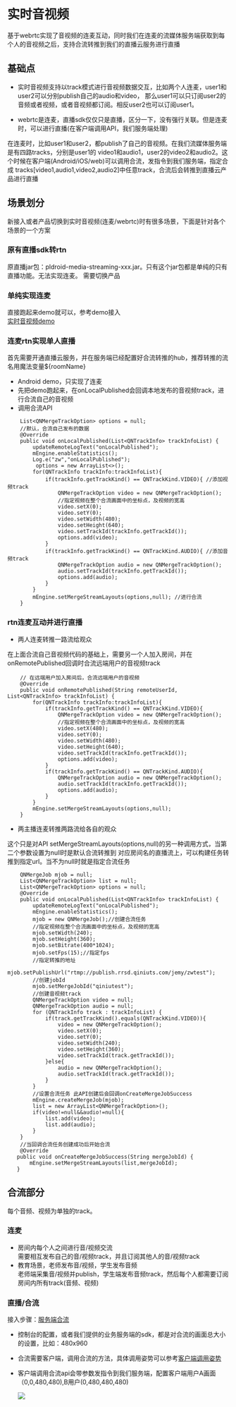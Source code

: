 # 实时音视频
基于webrtc实现了音视频的连麦互动，同时我们在连麦的流媒体服务端获取到每个人的音视频之后，支持合流转推到我们的直播云服务进行直播  
## 基础点  
- 实时音视频支持以track模式进行音视频数据交互，比如两个人连麦，user1和user2可以分别publish自己的audio和video，
那么user1可以只订阅user2的音频或者视频，或者音视频都订阅。相反user2也可以订阅user1。

- webrtc是连麦，直播sdk仅仅只是直播，区分一下，没有强行关联。但是连麦时，可以进行直播(在客户端调用API，我们服务端处理)  

在连麦时，比如user1和user2，都publish了自己的音视频。在我们流媒体服务端是有四路tracks，分别是user1的
video1和audio1，user2的video2和audio2。这个时候在客户端(Android/iOS/web)可以调用合流，发指令到我们服务端，指定合成
tracks[video1,audio1,video2,audio2]中任意track，合流后会转推到直播云产品进行直播

## 场景划分
新接入或者产品切换到实时音视频(连麦/webrtc)时有很多场景，下面是针对各个场景的一个方案

### 原有直播sdk转rtn
原直播jar包：pldroid-media-streaming-xxx.jar。只有这个jar包都是单纯的只有直播功能。无法实现连麦。
需要切换产品

### 单纯实现连麦
直接跑起来demo就可以，参考demo接入  
[实时音视频demo](https://github.com/pili-engineering/QNRTC-Android)

### 连麦rtn实现单人直播
首先需要开通直播云服务，并在服务端已经配置好合流转推的hub，推荐转推的流名用魔法变量${roomName}
- Android demo，只实现了连麦
- 先把demo跑起来，在onLocalPublished会回调本地发布的音视频track，进行合流自己的音视频
- 调用合流API
```  
	List<QNMergeTrackOption> options = null;
	//默认，合流自己发布的数据
    @Override
    public void onLocalPublished(List<QNTrackInfo> trackInfoList) {
        updateRemoteLogText("onLocalPublished");
        mEngine.enableStatistics();
        Log.e("zw","onLocalPublished");
         options = new ArrayList<>();
        for(QNTrackInfo trackInfo:trackInfoList){
            if(trackInfo.getTrackKind() == QNTrackKind.VIDEO){ //添加视频track
                QNMergeTrackOption video = new QNMergeTrackOption();
                //指定视频在整个合流画面中的坐标点，及视频的宽高
                video.setX(0);
                video.setY(0);
                video.setWidth(480);
                video.setHeight(640);
                video.setTrackId(trackInfo.getTrackId());
                options.add(video);
            }
            if(trackInfo.getTrackKind() == QNTrackKind.AUDIO){ //添加音频track
                QNMergeTrackOption audio = new QNMergeTrackOption();
                audio.setTrackId(trackInfo.getTrackId());
                options.add(audio);
            }
        }
        mEngine.setMergeStreamLayouts(options,null); //进行合流
	}

```

### rtn连麦互动并进行直播
- 两人连麦转推一路流给观众  

在上面合流自己音视频代码的基础上，需要另一个人加入房间，并在onRemotePublished回调时合流远端用户的音视频track
```  
	// 在远端用户加入房间后，合流远端用户的音视频
    @Override
    public void onRemotePublished(String remoteUserId, List<QNTrackInfo> trackInfoList) {
        for(QNTrackInfo trackInfo:trackInfoList){
            if(trackInfo.getTrackKind() == QNTrackKind.VIDEO){
                QNMergeTrackOption video = new QNMergeTrackOption();
				//指定视频在整个合流画面中的坐标点，及视频的宽高
                video.setX(480);
                video.setY(0);
                video.setWidth(480);
                video.setHeight(640);
                video.setTrackId(trackInfo.getTrackId());
                options.add(video);
            }
            if(trackInfo.getTrackKind() == QNTrackKind.AUDIO){
                QNMergeTrackOption audio = new QNMergeTrackOption();
                audio.setTrackId(trackInfo.getTrackId());
                options.add(audio);
            }
        }
        mEngine.setMergeStreamLayouts(options,null);
    }
```

- 两主播连麦转推两路流给各自的观众  

这个只是对API setMergeStreamLayouts(options,null)的另一种调用方式，当第二个参数设置为null时是默认合流转推到
对应房间名的直播流上，可以构建任务转推到指定url。当不为null时就是指定合流任务

```
	QNMergeJob mjob = null;
    List<QNMergeTrackOption> list = null;
    List<QNMergeTrackOption> options = null;
    @Override
    public void onLocalPublished(List<QNTrackInfo> trackInfoList) {
        updateRemoteLogText("onLocalPublished");
        mEngine.enableStatistics();
        mjob = new QNMergeJob();//创建合流任务
		//指定视频在整个合流画面中的坐标点，及视频的宽高
        mjob.setWidth(240);
        mjob.setHeight(360);
        mjob.setBitrate(400*1024);
        mjob.setFps(15);//指定fps
		//指定转推的地址
        mjob.setPublishUrl("rtmp://publish.rrsd.qiniuts.com/jemy/zwtest");
		//创建jobId
        mjob.setMergeJobId("qiniutest");
		//创建音视频track
        QNMergeTrackOption video = null;
        QNMergeTrackOption audio = null;
        for (QNTrackInfo track : trackInfoList) {
            if(track.getTrackKind().equals(QNTrackKind.VIDEO)){
                video = new QNMergeTrackOption();
                video.setX(0);
                video.setY(0);
                video.setWidth(240);
                video.setHeight(360);
                video.setTrackId(track.getTrackId());
            }else{
                audio = new QNMergeTrackOption();
                audio.setTrackId(track.getTrackId());
            }
        }
		//设置合流任务 此API创建后会回调onCreateMergeJobSuccess
        mEngine.createMergeJob(mjob);
        list = new ArrayList<QNMergeTrackOption>();
        if(video!=null&&audio!=null){
            list.add(video);
            list.add(audio);
        }
    }
	//当回调合流任务创建成功后开始合流
	@Override
   public void onCreateMergeJobSuccess(String mergeJobId) {
	   mEngine.setMergeStreamLayouts(list,mergeJobId);
   }
```


## 合流部分  
每个音频、视频为单独的track。  

### 连麦

- 房间内每个人之间进行音/视频交流  
	需要相互发布自己的音/视频track，并且订阅其他人的音/视频track
- 教育场景，老师发布音/视频，学生发布音频  
	老师端采集音/视频并publish，学生端发布音频track，然后每个人都需要订阅房间内所有track(音频、视频)

### 直播/合流

   接入步骤：[服务端合流](https://doc.qnsdk.com/rtn/docs/merge_stream#2_0)  

- 控制台的配置，或者我们提供的业务服务端的sdk，都是对合流的画面总大小的设置，比如：480x960
- 合流需要客户端，调用合流的方法，具体调用姿势可以参考[客户端调用姿势](https://doc.qnsdk.com/rtn/)
- 客户端调用合流api会带参数发指令到我们服务端，配置客户端用户A画面（0,0,480,480),B用户(0,480,480,480)

   ![](http://cdn.iorange.vip/mergestream.png)
